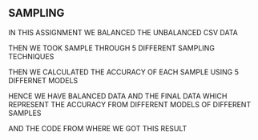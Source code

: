 ## SAMPLING 

IN THIS ASSIGNMENT WE BALANCED THE UNBALANCED CSV DATA 

THEN WE TOOK SAMPLE THROUGH 5 DIFFERENT SAMPLING TECHNIQUES

THEN WE CALCULATED THE ACCURACY OF EACH SAMPLE USING 5 DIFFERNET MODELS 

HENCE WE HAVE BALANCED DATA AND THE FINAL DATA WHICH REPRESENT THE ACCURACY FROM DIFFERENT MODELS OF DIFFERENT SAMPLES

AND THE CODE FROM WHERE WE GOT THIS RESULT

